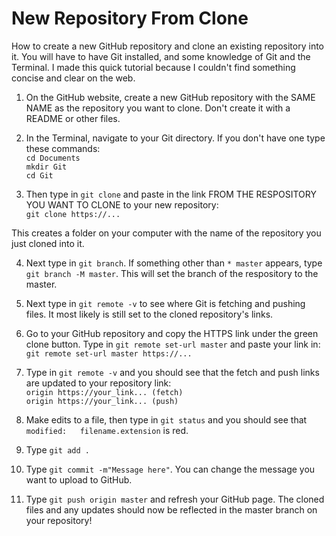 # New Repository From Clone
How to create a new GitHub repository and clone an existing repository into it. You will have to have Git installed, and some knowledge of Git and the Terminal. I made this quick tutorial because I couldn't find something concise and clear on the web. 

1. On the GitHub website, create a new GitHub repository with the SAME NAME as the repository you want to clone. Don't create it with a README or other files. 

2. In the Terminal, navigate to your Git directory. If you don't have one type these commands:  
`cd Documents`  
`mkdir Git`  
`cd Git`  

3. Then type in `git clone` and paste in the link FROM THE RESPOSITORY YOU WANT TO CLONE to your new repository:  
`git clone https://...`

This creates a folder on your computer with the name of the repository you just cloned into it. 

4. Next type in `git branch`. If something other than `* master` appears, type `git branch -M master`. This will set the branch of the respository to the master.

5. Next type in `git remote -v` to see where Git is fetching and pushing files. It most likely is still set to the cloned repository's links.  

6. Go to your GitHub repository and copy the HTTPS link under the green clone button. Type in `git remote set-url master` and paste your link in:  
`git remote set-url master https://...`

7. Type in `git remote -v` and you should see that the fetch and push links are updated to your repository link:  
`origin https://your_link... (fetch)`  
`origin https://your_link... (push)`

8. Make edits to a file, then type in `git status` and you should see that `modified:   filename.extension` is red. 

9. Type `git add .`

10. Type `git commit -m"Message here"`. You can change the message you want to upload to GitHub. 

11. Type `git push origin master` and refresh your GitHub page. The cloned files and any updates should now be reflected in the master branch on your repository!
